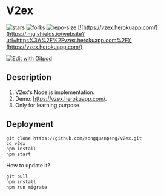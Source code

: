 # V2ex
![stars](https://img.shields.io/github/stars/songquanpeng/v2ex) ![forks](https://img.shields.io/github/forks/songquanpeng/v2ex) ![repo-size](https://img.shields.io/github/repo-size/songquanpeng/v2ex) [![https://vzex.herokuapp.com/](https://img.shields.io/website?url=https%3A%2F%2Fvzex.herokuapp.com%2F)](https://vzex.herokuapp.com/)

[![Edit with Gitpod](https://gitpod.io/button/open-in-gitpod.svg)](https://gitpod.io/#https://github.com/songquanpeng/v2ex)
## Description
1. V2ex's Node.js implementation.
2. Demo: https://vzex.herokuapp.com/.
3. Only for learning purpose. 

## Deployment
```shell script
git clone https://github.com/songquanpeng/v2ex.git
cd v2ex
npm install
npm start
```

How to update it?
```shell script
git pull
npm install
npm run migrate
``` 
